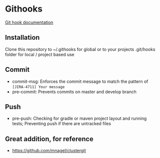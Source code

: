 # Githooks

[Git hook documentation](https://git-scm.com/book/en/v2/Customizing-Git-Git-Hooks)

## Installation

Clone this repository to ~/.githooks for global or to your projects .git/hooks folder for local / project based use 

## Commit

* commit-msg: Enforces the commit message to match the pattern of `[JIRA-4711] Your message`
* pre-commit: Prevents commits on master and develop branch

## Push

* pre-push: Checking for gradle or maven project layout and running tests; Preventing push if there are untracked files

## Great addition, for reference
* https://github.com/mnagel/clustergit
